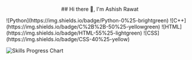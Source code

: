 <p align="center">
  ## Hi there 👋, I'm Ashish Rawat
</p>
<ul></ul>
![Python](https://img.shields.io/badge/Python-0%25-brightgreen)
![C++](https://img.shields.io/badge/C%2B%2B-50%25-yellowgreen)
![HTML](https://img.shields.io/badge/HTML-55%25-lightgreen)
![CSS](https://img.shields.io/badge/CSS-40%25-yellow)

![Skills Progress Chart](https://github.com/yourusername/yourrepositoryname/path/to/yourimage.png)

